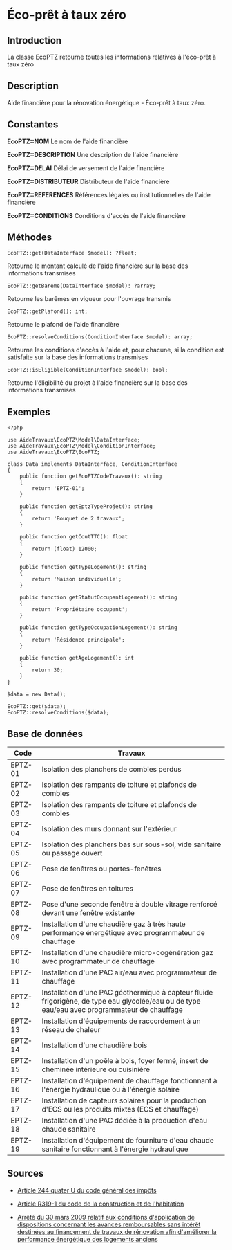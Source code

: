 # Éco-prêt à taux zéro

## Introduction

La classe EcoPTZ retourne toutes les informations relatives à l'éco-prêt à taux zéro

## Description

Aide financière pour la rénovation énergétique - Éco-prêt à taux zéro.

## Constantes

**EcoPTZ::NOM**
Le nom de l'aide financière

**EcoPTZ::DESCRIPTION**
Une description de l'aide financière

**EcoPTZ::DELAI**
Délai de versement de l'aide financière

**EcoPTZ::DISTRIBUTEUR**
Distributeur de l'aide financière

**EcoPTZ::REFERENCES**
Références légales ou institutionnelles de l'aide financière

**EcoPTZ::CONDITIONS**
Conditions d'accès de l'aide financière

## Méthodes

```
EcoPTZ::get(DataInterface $model): ?float;
```
Retourne le montant calculé de l'aide financière sur la base des informations transmises

```
EcoPTZ::getBareme(DataInterface $model): ?array;
```
Retourne les barêmes en vigueur pour l'ouvrage transmis

```
EcoPTZ::getPlafond(): int;
```
Retourne le plafond de l'aide financière

```
EcoPTZ::resolveConditions(ConditionInterface $model): array;
```
Retourne les conditions d'accès à l'aide et, pour chacune, si la condition est satisfaite sur la base des 
informations transmises

```
EcoPTZ::isEligible(ConditionInterface $model): bool;
```
Retourne l'éligibilité du projet à l'aide financière sur la base des informations transmises

## Exemples

```
<?php

use AideTravaux\EcoPTZ\Model\DataInterface;
use AideTravaux\EcoPTZ\Model\ConditionInterface;
use AideTravaux\EcoPTZ\EcoPTZ;

class Data implements DataInterface, ConditionInterface
{
    public function getEcoPTZCodeTravaux(): string
    {
        return 'EPTZ-01';
    }

    public function getEptzTypeProjet(): string
    {
        return 'Bouquet de 2 travaux';
    }

    public function getCoutTTC(): float
    {
        return (float) 12000;
    }

    public function getTypeLogement(): string
    {
        return 'Maison individuelle';
    }

    public function getStatutOccupantLogement(): string
    {
        return 'Propriétaire occupant';
    }

    public function getTypeOccupationLogement(): string
    {
        return 'Résidence principale';
    }

    public function getAgeLogement(): int
    {
        return 30;
    }
}

$data = new Data();

EcoPTZ::get($data);
EcoPTZ::resolveConditions($data);

```

## Base de données

| Code | Travaux |
| ---- | ------- |
| EPTZ-01 | Isolation des planchers de combles perdus |
| EPTZ-02 | Isolation des rampants de toiture et plafonds de combles |
| EPTZ-03 | Isolation des rampants de toiture et plafonds de combles |
| EPTZ-04 | Isolation des murs donnant sur l'extérieur |
| EPTZ-05 | Isolation des planchers bas sur sous-sol, vide sanitaire ou passage ouvert |
| EPTZ-06 | Pose de fenêtres ou portes-fenêtres |
| EPTZ-07 | Pose de fenêtres en toitures |
| EPTZ-08 | Pose d'une seconde fenêtre à double vitrage renforcé devant une fenêtre existante |
| EPTZ-09 | Installation d'une chaudière gaz à très haute performance énergétique avec programmateur de chauffage |
| EPTZ-10 | Installation d'une chaudière micro-cogénération gaz avec programmateur de chauffage |
| EPTZ-11 | Installation d'une PAC air/eau avec programmateur de chauffage |
| EPTZ-12 | Installation d'une PAC géothermique à capteur fluide frigorigène, de type eau glycolée/eau ou de type eau/eau avec programmateur de chauffage |
| EPTZ-13 | Installation d'équipements de raccordement à un réseau de chaleur |
| EPTZ-14 | Installation d'une chaudière bois |
| EPTZ-15 | Installation d'un poêle à bois, foyer fermé, insert de cheminée intérieure ou cuisinière |
| EPTZ-16 | Installation d'équipement de chauffage fonctionnant à l'énergie hydraulique ou à l'énergie solaire |
| EPTZ-17 | Installation de capteurs solaires pour la production d'ECS ou les produits mixtes (ECS et chauffage) |
| EPTZ-18 | Installation d'une PAC dédiée à la production d'eau chaude sanitaire |
| EPTZ-19 | Installation d'équipement de fourniture d'eau chaude sanitaire fonctionnant à l'énergie hydraulique |

## Sources

- [Article 244 quater U du code général des impôts](https://www.legifrance.gouv.fr/affichCodeArticle.do;jsessionid=F384DBA1923D5C97C47DFDC2B95447D2.tplgfr36s_3?idArticle=LEGIARTI000041466825&cidTexte=LEGITEXT000006069577&categorieLien=id&dateTexte=)

- [Article R319-1 du code de la construction et de l'habitation](https://www.legifrance.gouv.fr/affichCodeArticle.do?idArticle=LEGIARTI000031824090&cidTexte=LEGITEXT000006074096&dateTexte=20160101)

- [Arrêté du 30 mars 2009 relatif aux conditions d'application de dispositions concernant les avances remboursables sans intérêt destinées au financement de travaux de rénovation afin d'améliorer la performance énergétique des logements anciens](https://www.legifrance.gouv.fr/affichTexte.do?cidTexte=JORFTEXT000020459597)